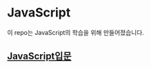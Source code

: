 # JavaScript

이 repo는 JavaScript의 학습을 위해 만들어졌습니다.

## [JavaScript입문](https://github.com/Com-Sun/study-javascript-basic)